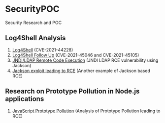 # SecurityPOC
Security Research and POC

## Log4Shell Analysis
1. [Log4Shell](log4shell/) (CVE-2021-44228)
2. [Log4Shell Follow Up](log4shell_2/) (CVE-2021-45046 and CVE-2021-45105)
3. [JNDI/LDAP Remote Code Execution](JNDI_LDAP_RCE/) (JNDI LDAP RCE vulnerability using Jackson)
4. [Jackson exploit leading to RCE](jackson-rce/) (Another example of Jackson based RCE)

## Research on Prototype Pollution in Node.js applications
1. [JavaScript Prototype Pollution](PrototypePollution/) (Analysis of Prototype Pollution leading to RCE)
